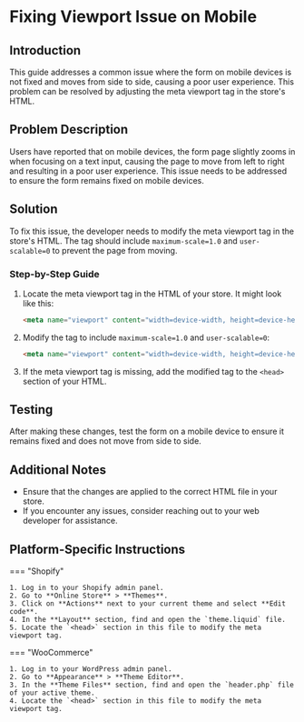 # Fixing Viewport Issue on Mobile

## Introduction

This guide addresses a common issue where the form on mobile devices is not fixed and moves from side to side, causing a poor user experience. This problem can be resolved by adjusting the meta viewport tag in the store's HTML.

## Problem Description

Users have reported that on mobile devices, the form page slightly zooms in when focusing on a text input, causing the page to move from left to right and resulting in a poor user experience. This issue needs to be addressed to ensure the form remains fixed on mobile devices.

## Solution

To fix this issue, the developer needs to modify the meta viewport tag in the store's HTML. The tag should include `maximum-scale=1.0` and `user-scalable=0` to prevent the page from moving.

### Step-by-Step Guide

1. Locate the meta viewport tag in the HTML of your store. It might look like this:

   ```html
   <meta name="viewport" content="width=device-width, height=device-height, initial-scale=1.0, minimum-scale=1.0">
   ```

2. Modify the tag to include `maximum-scale=1.0` and `user-scalable=0`:

   ```html
   <meta name="viewport" content="width=device-width, height=device-height, initial-scale=1.0, minimum-scale=1.0, maximum-scale=1.0, user-scalable=0">
   ```

3. If the meta viewport tag is missing, add the modified tag to the `<head>` section of your HTML.

## Testing

After making these changes, test the form on a mobile device to ensure it remains fixed and does not move from side to side.

## Additional Notes

- Ensure that the changes are applied to the correct HTML file in your store.
- If you encounter any issues, consider reaching out to your web developer for assistance.

## Platform-Specific Instructions

=== "Shopify"

    1. Log in to your Shopify admin panel.
    2. Go to **Online Store** > **Themes**.
    3. Click on **Actions** next to your current theme and select **Edit code**.
    4. In the **Layout** section, find and open the `theme.liquid` file.
    5. Locate the `<head>` section in this file to modify the meta viewport tag.

=== "WooCommerce"

    1. Log in to your WordPress admin panel.
    2. Go to **Appearance** > **Theme Editor**.
    3. In the **Theme Files** section, find and open the `header.php` file of your active theme.
    4. Locate the `<head>` section in this file to modify the meta viewport tag. 